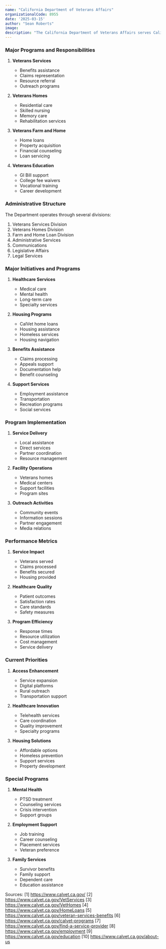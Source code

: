 ```yaml
---
name: "California Department of Veterans Affairs"
organizationalCode: 8955
date: '2025-03-15'
author: "Sean Roberts"
image: 
description: "The California Department of Veterans Affairs serves California veterans and their families by connecting them with earned benefits and services while providing care and dignity through residential facilities."
---
```


### Major Programs and Responsibilities

1. **Veterans Services**
   - Benefits assistance
   - Claims representation
   - Resource referral
   - Outreach programs

2. **Veterans Homes**
   - Residential care
   - Skilled nursing
   - Memory care
   - Rehabilitation services

3. **Veterans Farm and Home**
   - Home loans
   - Property acquisition
   - Financial counseling
   - Loan servicing

4. **Veterans Education**
   - GI Bill support
   - College fee waivers
   - Vocational training
   - Career development

### Administrative Structure

The Department operates through several divisions:

1. Veterans Services Division
2. Veterans Homes Division
3. Farm and Home Loan Division
4. Administrative Services
5. Communications
6. Legislative Affairs
7. Legal Services

### Major Initiatives and Programs

1. **Healthcare Services**
   - Medical care
   - Mental health
   - Long-term care
   - Specialty services

2. **Housing Programs**
   - CalVet home loans
   - Housing assistance
   - Homeless services
   - Housing navigation

3. **Benefits Assistance**
   - Claims processing
   - Appeals support
   - Documentation help
   - Benefit counseling

4. **Support Services**
   - Employment assistance
   - Transportation
   - Recreation programs
   - Social services

### Program Implementation

1. **Service Delivery**
   - Local assistance
   - Direct services
   - Partner coordination
   - Resource management

2. **Facility Operations**
   - Veterans homes
   - Medical centers
   - Support facilities
   - Program sites

3. **Outreach Activities**
   - Community events
   - Information sessions
   - Partner engagement
   - Media relations

### Performance Metrics

1. **Service Impact**
   - Veterans served
   - Claims processed
   - Benefits secured
   - Housing provided

2. **Healthcare Quality**
   - Patient outcomes
   - Satisfaction rates
   - Care standards
   - Safety measures

3. **Program Efficiency**
   - Response times
   - Resource utilization
   - Cost management
   - Service delivery

### Current Priorities

1. **Access Enhancement**
   - Service expansion
   - Digital platforms
   - Rural outreach
   - Transportation support

2. **Healthcare Innovation**
   - Telehealth services
   - Care coordination
   - Quality improvement
   - Specialty programs

3. **Housing Solutions**
   - Affordable options
   - Homeless prevention
   - Support services
   - Property development

### Special Programs

1. **Mental Health**
   - PTSD treatment
   - Counseling services
   - Crisis intervention
   - Support groups

2. **Employment Support**
   - Job training
   - Career counseling
   - Placement services
   - Veteran preference

3. **Family Services**
   - Survivor benefits
   - Family support
   - Dependent care
   - Education assistance

Sources:
[1] https://www.calvet.ca.gov/
[2] https://www.calvet.ca.gov/VetServices
[3] https://www.calvet.ca.gov/VetHomes
[4] https://www.calvet.ca.gov/HomeLoans
[5] https://www.calvet.ca.gov/veteran-services-benefits
[6] https://www.calvet.ca.gov/calvet-programs
[7] https://www.calvet.ca.gov/find-a-service-provider
[8] https://www.calvet.ca.gov/employment
[9] https://www.calvet.ca.gov/education
[10] https://www.calvet.ca.gov/about-us 
